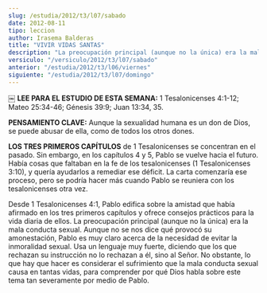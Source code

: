 ```yaml
---
slug: /estudia/2012/t3/l07/sabado
date: 2012-08-11
tipo: leccion
author: Irasema Balderas
title: "VIVIR VIDAS SANTAS"
description: "La preocupación principal (aunque no la única) era la mala conducta sexual.  Aunque no se nos dice qué provocó su amonestación, Pablo es muy claro acerca de  la necesidad de evitar la inmoralidad sexual. Usa un lenguaje muy fuerte,  diciendo que los que rechazan su instrucción..."
versiculo: "/versiculo/2012/t3/l07/sabado"
anterior: "/estudia/2012/t3/l06/viernes"
siguiente: "/estudia/2012/t3/l07/domingo"
---
```


￼ **LEE PARA EL ESTUDIO DE ESTA SEMANA:** 1 Tesalonicenses 4:1-12; Mateo 25:34-46; Génesis 39:9; Juan 13:34, 35.

**PENSAMIENTO CLAVE:** Aunque la sexualidad humana es un don de Dios, se puede abusar de ella, como de todos los otros dones.

**LOS TRES PRIMEROS CAPÍTULOS** de 1 Tesalonicenses se concentran en el pasado. Sin embargo, en los capítulos 4 y 5, Pablo se vuelve hacia el futuro. Había cosas que faltaban en la fe de los tesalonicenses (1 Tesalonicenses 3:10), y quería ayudarlos a remediar ese déficit. La carta comenzaría ese proceso, pero se podría hacer más cuando Pablo se reuniera con los tesalonicenses otra vez.

Desde 1 Tesalonicenses 4:1, Pablo edifica sobre la amistad que había afirmado en los tres primeros capítulos y ofrece consejos prácticos para la vida diaria de ellos. La preocupación principal (aunque no la única) era la mala conducta sexual. Aunque no se nos dice qué provocó su amonestación, Pablo es muy claro acerca de la necesidad de evitar la inmoralidad sexual. Usa un lenguaje muy fuerte, diciendo que los que rechazan su instrucción no lo rechazan a él, sino al Señor. No obstante, lo que hay que hacer es considerar el sufrimiento que la mala conducta sexual causa en tantas vidas, para comprender por qué Dios habla sobre este tema tan severamente por medio de Pablo.
